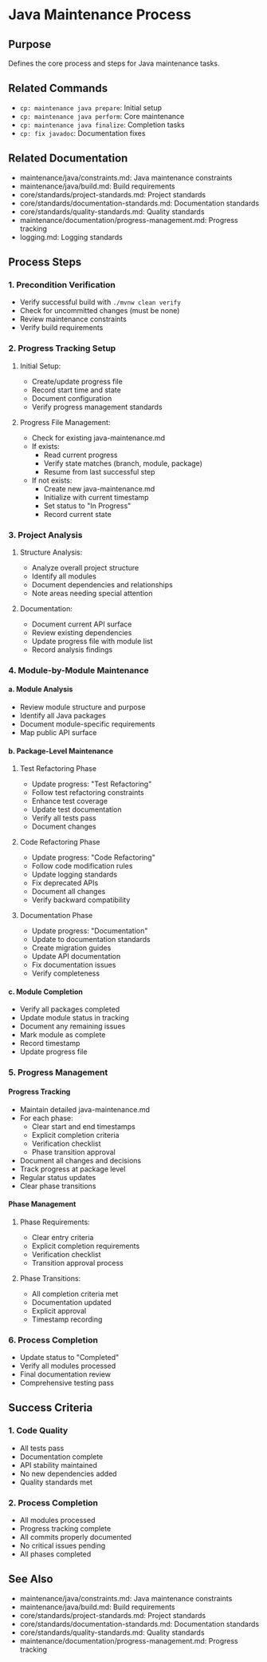 # Java Maintenance Process

## Purpose
Defines the core process and steps for Java maintenance tasks.

## Related Commands
- `cp: maintenance java prepare`: Initial setup
- `cp: maintenance java perform`: Core maintenance
- `cp: maintenance java finalize`: Completion tasks
- `cp: fix javadoc`: Documentation fixes

## Related Documentation
- maintenance/java/constraints.md: Java maintenance constraints
- maintenance/java/build.md: Build requirements
- core/standards/project-standards.md: Project standards
- core/standards/documentation-standards.md: Documentation standards
- core/standards/quality-standards.md: Quality standards
- maintenance/documentation/progress-management.md: Progress tracking
- logging.md: Logging standards

## Process Steps

### 1. Precondition Verification
- Verify successful build with `./mvnw clean verify`
- Check for uncommitted changes (must be none)
- Review maintenance constraints
- Verify build requirements

### 2. Progress Tracking Setup
1. Initial Setup:
   - Create/update progress file
   - Record start time and state
   - Document configuration
   - Verify progress management standards

2. Progress File Management:
   - Check for existing java-maintenance.md
   - If exists:
     * Read current progress
     * Verify state matches (branch, module, package)
     * Resume from last successful step
   - If not exists:
     * Create new java-maintenance.md
     * Initialize with current timestamp
     * Set status to "In Progress"
     * Record current state

### 3. Project Analysis
1. Structure Analysis:
   - Analyze overall project structure
   - Identify all modules
   - Document dependencies and relationships
   - Note areas needing special attention

2. Documentation:
   - Document current API surface
   - Review existing dependencies
   - Update progress file with module list
   - Record analysis findings

### 4. Module-by-Module Maintenance

#### a. Module Analysis
- Review module structure and purpose
- Identify all Java packages
- Document module-specific requirements
- Map public API surface

#### b. Package-Level Maintenance

1. Test Refactoring Phase
   - Update progress: "Test Refactoring"
   - Follow test refactoring constraints
   - Enhance test coverage
   - Update test documentation
   - Verify all tests pass
   - Document changes

2. Code Refactoring Phase
   - Update progress: "Code Refactoring"
   - Follow code modification rules
   - Update logging standards
   - Fix deprecated APIs
   - Document all changes
   - Verify backward compatibility

3. Documentation Phase
   - Update progress: "Documentation"
   - Update to documentation standards
   - Create migration guides
   - Update API documentation
   - Fix documentation issues
   - Verify completeness

#### c. Module Completion
- Verify all packages completed
- Update module status in tracking
- Document any remaining issues
- Mark module as complete
- Record timestamp
- Update progress file

### 5. Progress Management

#### Progress Tracking
- Maintain detailed java-maintenance.md
- For each phase:
  * Clear start and end timestamps
  * Explicit completion criteria
  * Verification checklist
  * Phase transition approval
- Document all changes and decisions
- Track progress at package level
- Regular status updates
- Clear phase transitions

#### Phase Management
1. Phase Requirements:
   - Clear entry criteria
   - Explicit completion requirements
   - Verification checklist
   - Transition approval process

2. Phase Transitions:
   - All completion criteria met
   - Documentation updated
   - Explicit approval
   - Timestamp recording

### 6. Process Completion
- Update status to "Completed"
- Verify all modules processed
- Final documentation review
- Comprehensive testing pass

## Success Criteria

### 1. Code Quality
- All tests pass
- Documentation complete
- API stability maintained
- No new dependencies added
- Quality standards met

### 2. Process Completion
- All modules processed
- Progress tracking complete
- All commits properly documented
- No critical issues pending
- All phases completed

## See Also
- maintenance/java/constraints.md: Java maintenance constraints
- maintenance/java/build.md: Build requirements
- core/standards/project-standards.md: Project standards
- core/standards/documentation-standards.md: Documentation standards
- core/standards/quality-standards.md: Quality standards
- maintenance/documentation/progress-management.md: Progress tracking
